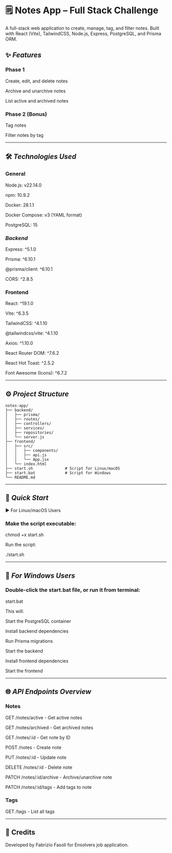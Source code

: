 # 🗒️ **Notes App** – Full Stack Challenge


A full-stack web application to create, manage, tag, and filter notes. Built with React (Vite), TailwindCSS, Node.js, Express, PostgreSQL, and Prisma ORM.

## ✨ _Features_

### Phase 1

Create, edit, and delete notes

Archive and unarchive notes

List active and archived notes

### Phase 2 (Bonus)

Tag notes

Filter notes by tag

___________________________________________________________
## 🛠 _Technologies Used_

### General

Node.js: v22.14.0

npm: 10.9.2

Docker: 28.1.1

Docker Compose: v3 (YAML format)

PostgreSQL: 15

### _Backend_

Express: ^5.1.0

Prisma: ^6.10.1

@prisma/client: ^6.10.1

CORS: ^2.8.5

### Frontend

React: ^19.1.0

Vite: ^6.3.5

TailwindCSS: ^4.1.10

@tailwindcss/vite: ^4.1.10

Axios: ^1.10.0

React Router DOM: ^7.6.2

React Hot Toast: ^2.5.2

Font Awesome (Icons): ^6.7.2

___________________________________________________________

## ⚙️ _Project Structure_
```
notes-app/ 
├── backend/
│   ├── prisma/
│   ├── routes/
│   ├── controllers/
│   ├── services/
│   ├── repositories/
│   └── server.js
├── frontend/
│   ├── src/
│   │   ├── components/
│   │   ├── api.js
│   │   └── App.jsx
│   └── index.html
├── start.sh              # Script for Linux/macOS
├── start.bat             # Script for Windows
└── README.md
```
___________________________________________________________

## 🚀 _Quick Start_

▶ For Linux/macOS Users

### Make the script executable:

chmod +x start.sh

Run the script:

./start.sh

___________________________________________________________

## 🚨 _For Windows Users_

### Double-click the start.bat file, or run it from terminal:

start.bat

This will:

Start the PostgreSQL container

Install backend dependencies

Run Prisma migrations

Start the backend

Install frontend dependencies

Start the frontend

___________________________________________________________

## 🌐 _API Endpoints Overview_

### Notes

GET /notes/active - Get active notes

GET /notes/archived - Get archived notes

GET /notes/:id - Get note by ID

POST /notes - Create note

PUT /notes/:id - Update note

DELETE /notes/:id - Delete note

PATCH /notes/:id/archive - Archive/unarchive note

PATCH /notes/:id/tags - Add tags to note

### Tags

GET /tags - List all tags

___________________________________________________________

## 🙏 Credits

Developed by Fabrizio Fasoli for Ensolvers job application.

